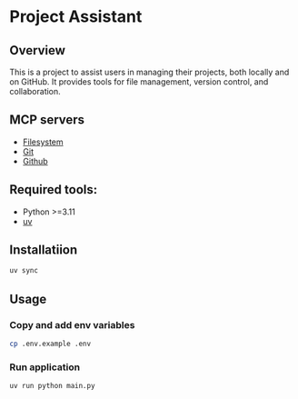 # Project Assistant

## Overview

This is a project to assist users in managing their projects, both locally and on GitHub. It provides tools for file management, version control, and collaboration.

## MCP servers

- [Filesystem](https://github.com/modelcontextprotocol/servers/tree/main/src/filesystem)
- [Git](https://github.com/modelcontextprotocol/servers/tree/main/src/git)
- [Github](https://github.com/github/github-mcp-server)

## Required tools:

- Python >=3.11
- [uv](https://docs.astral.sh/uv/)

## Installatiion

```bash
uv sync
```

## Usage

### Copy and add env variables

```bash
cp .env.example .env
```

### Run application

```bash
uv run python main.py
```
